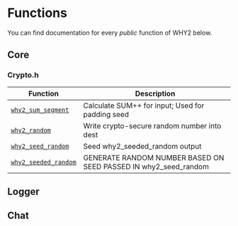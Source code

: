 <!--
This is part of WHY2
Copyright (C) 2022 Václav Šmejkal

This program is free software: you can redistribute it and/or modify
it under the terms of the GNU General Public License as published by
the Free Software Foundation, either version 3 of the License, or
(at your option) any later version.

This program is distributed in the hope that it will be useful,
but WITHOUT ANY WARRANTY; without even the implied warranty of
MERCHANTABILITY or FITNESS FOR A PARTICULAR PURPOSE.  See the
GNU General Public License for more details.

You should have received a copy of the GNU General Public License
along with this program.  If not, see <https://www.gnu.org/licenses/>.
-->

# Functions

You can find documentation for every *public* function of WHY2 below.

## Core

### Crypto.h

| Function                                                | Description                                      |
| ------------------------------------------------------- | ------------------------------------------------ |
| [`why2_sum_segment`](./core/crypto/why2_sum_segment.md) | Calculate SUM++ for input; Used for padding seed |
| [`why2_random`](./core/crypto/why2_random.md)           | Write crypto-secure random number into dest      |
| [`why2_seed_random`](./core/crypto/why2_seed_random.md) | Seed why2_seeded_random output                   |
| [`why2_seeded_random`](./core/crypto/why2_seeded_random.md) | GENERATE RANDOM NUMBER BASED ON SEED PASSED IN why2_seed_random |

## Logger

## Chat